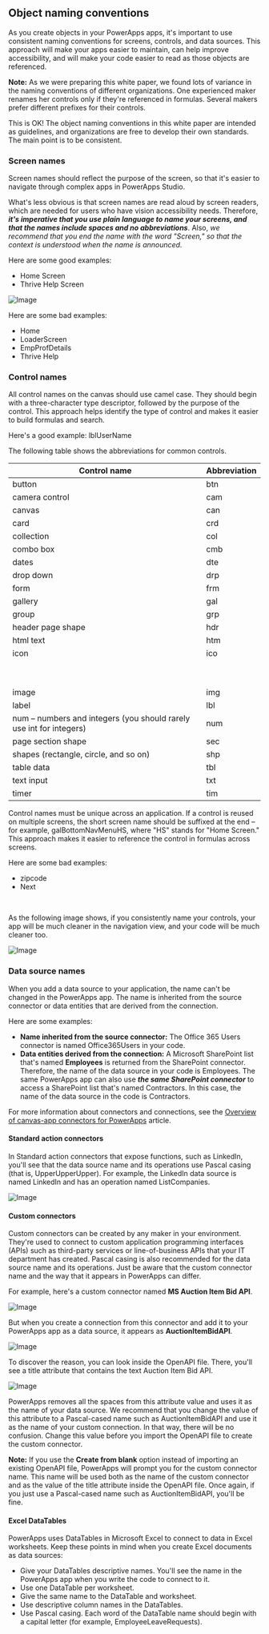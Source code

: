 ## Object naming conventions

As you create objects in your PowerApps apps, it&#39;s important to use consistent naming conventions for screens, controls, and data sources. This approach will make your apps easier to maintain, can help improve accessibility, and will make your code easier to read as those objects are referenced.

**Note:** As we were preparing this white paper, we found lots of variance in the naming conventions of different organizations. One experienced maker renames her controls only if they&#39;re referenced in formulas. Several makers prefer different prefixes for their controls.

This is OK! The object naming conventions in this white paper are intended as guidelines, and organizations are free to develop their own standards. The main point is to be consistent.

### Screen names

Screen names should reflect the purpose of the screen, so that it&#39;s easier to navigate through complex apps in PowerApps Studio.

What&#39;s less obvious is that screen names are read aloud by screen readers, which are needed for users who have vision accessibility needs. Therefore, ***it&#39;s imperative that you use plain language to name your screens, and that the names include spaces and no abbreviations***. Also, _we recommend that you end the name with the word &quot;Screen,&quot; so that the context is understood when the name is announced._

Here are some good examples:

- Home Screen
- Thrive Help Screen

![Image](.\images\image002.png )

Here are some bad examples:

- Home
- LoaderScreen
- EmpProfDetails
- Thrive Help

### Control names

All control names on the canvas should use camel case. They should begin with a three-character type descriptor, followed by the purpose of the control. This approach helps identify the type of control and makes it easier to build formulas and search.

Here&#39;s a good example: lblUserName

The following table shows the abbreviations for common controls.

| **Control name** | **Abbreviation** |
| --- | --- |
| button | btn |
| camera control | cam |
| canvas | can |
| card | crd |
| collection | col |
| combo box | cmb |
| dates | dte |
| drop down | drp |
| form | frm |
| gallery | gal |
| group | grp |
| header page shape | hdr |
| html text | htm |
| icon | ico |
| <br/> |     |
| <br/> |     |
| image | img |
| label | lbl |
| num – numbers and integers (you should rarely use int for integers) | num |
| page section shape | sec |
| shapes (rectangle, circle, and so on) | shp |
| table data | tbl |
| text input | txt |
| timer | tim |

Control names must be unique across an application. If a control is reused on multiple screens, the short screen name should be suffixed at the end – for example, galBottomNavMenuHS, where &quot;HS&quot; stands for &quot;Home Screen.&quot; This approach makes it easier to reference the control in formulas across screens.

Here are some bad examples:

- zipcode
- Next 
<br>

As the following image shows, if you consistently name your controls, your app will be much cleaner in the navigation view, and your code will be much cleaner too.

![Image](.\images\image003.png )

### Data source names

When you add a data source to your application, the name can&#39;t be changed in the PowerApps app. The name is inherited from the source connector or data entities that are derived from the connection.

Here are some examples:

- **Name inherited from the source connector:** The Office 365 Users connector is named Office365Users in your code.
- **Data entities derived from the connection:** A Microsoft SharePoint list that&#39;s named **Employees** is returned from the SharePoint connector. Therefore, the name of the data source in your code is Employees. The same PowerApps app can also use ***the same SharePoint connector*** to access a SharePoint list that&#39;s named Contractors. In this case, the name of the data source in the code is Contractors.

For more information about connectors and connections, see the [Overview of canvas-app connectors for PowerApps](https://docs.microsoft.com/en-us/powerapps/maker/canvas-apps/connections-list) article.

#### Standard action connectors

In Standard action connectors that expose functions, such as LinkedIn, you&#39;ll see that the data source name and its operations use Pascal casing (that is, UpperUpperUpper). For example, the LinkedIn data source is named LinkedIn and has an operation named ListCompanies.

![Image](.\images\image004.jpg)

#### Custom connectors

Custom connectors can be created by any maker in your environment. They&#39;re used to connect to custom application programming interfaces (APIs) such as third-party services or line-of-business APIs that your IT department has created. Pascal casing is also recommended for the data source name and its operations. Just be aware that the custom connector name and the way that it appears in PowerApps can differ.

For example, here&#39;s a custom connector named **MS Auction Item Bid API**.

![Image](.\images\image005.jpg)

But when you create a connection from this connector and add it to your PowerApps app as a data source, it appears as **AuctionItemBidAPI**.

![Image](.\images\image006.jpg)

To discover the reason, you can look inside the OpenAPI file. There, you&#39;ll see a title attribute that contains the text Auction Item Bid API.

![Image](.\images\image007.jpg)

PowerApps removes all the spaces from this attribute value and uses it as the name of your data source. We recommend that you change the value of this attribute to a Pascal-cased name such as AuctionItemBidAPI and use it as the name of your custom connection. In that way, there will be no confusion. Change this value before you import the OpenAPI file to create the custom connector.

**Note:** If you use the **Create from blank** option instead of importing an existing OpenAPI file, PowerApps will prompt you for the custom connector name. This name will be used both as the name of the custom connector and as the value of the title attribute inside the OpenAPI file. Once again, if you just use a Pascal-cased name such as AuctionItemBidAPI, you&#39;ll be fine.

#### Excel DataTables

PowerApps uses DataTables in Microsoft Excel to connect to data in Excel worksheets. Keep these points in mind when you create Excel documents as data sources:

- Give your DataTables descriptive names. You&#39;ll see the name in the PowerApps app when you write the code to connect to it.
- Use one DataTable per worksheet.
- Give the same name to the DataTable and worksheet.
- Use descriptive column names in the DataTables.
- Use Pascal casing. Each word of the DataTable name should begin with a capital letter (for example, EmployeeLeaveRequests).
